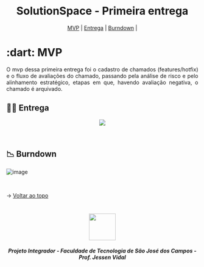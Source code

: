 
<br id="topo">
 
<h1 align="center">SolutionSpace - Primeira entrega</h1>

<p align="center">
    <a href="#mvp">MVP</a> | 
    <a href="#entrega">Entrega</a> | 
    <a href="#burndown">Burndown</a> | 
</p>
<span id="mvp">
 
<h1> :dart: MVP </h1>
<p align="justify">O mvp dessa primeira entrega foi o cadastro de chamados (features/hotfix) e o fluxo de avaliações do chamado, passando pela análise de risco e pelo alinhamento estratégico, etapas em que, havendo avaliação negativa, o chamado é arquivado.</p>
  
 
<span id="entrega">
 
## 👩‍💻 Entrega
<p align="center"> <img src = "./images/sprint1.mp4"></p>
<br>


<span id="burndown">

## 📉  Burndown
![image](https://user-images.githubusercontent.com/26208169/229379520-2e436ce7-b236-4a99-9325-55b4f8e5e523.png)

<br>  
   
  → [Voltar ao topo](#topo)
<h1 align="center"> <img src = "https://fatecsjc-prd.azurewebsites.net/images/logo/fatecsjc_400x192.png" height="70"  align="auto">
<h5 align="center"> Projeto Integrador - Faculdade de Tecnologia de São José dos Campos - Prof. Jessen Vidal </h5>
